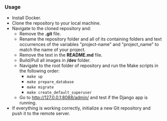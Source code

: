 ### Usage
- Install Docker.
- Clone the repository to your local machine.
- Navigate to the cloned repository and:
  - Remove the **.git** file.
  - Rename the repository folder and all of its containing folders and text occurrences of the variables "project-name" and "project_name" to match the name of your project.
  - Remove the text in the **README.md** file.
  - Build/Pull all images in **/dev** folder.
  - Navigate to the root folder of repository and run the Make scripts in the following order:
    - `make up`
    - `make prepare_database`
    - `make migrate`
    - `make create_default_superuser`
  - Go to http://127.0.0.1:8088/admin/ and test if the Django app is running.
- If everything is working correctly, initialize a new Git repository and push it to the remote server.
